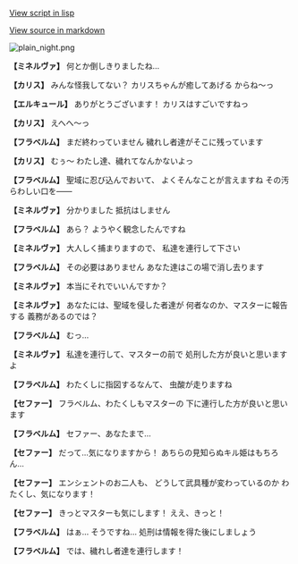[View script in lisp](../scripts/210121053.txt)

[View source in markdown](210121053.md)

![plain_night.png](../images/backgrounds/plain_night.png)

**【ミネルヴァ】**
何とか倒しきりましたね…

**【カリス】**
みんな怪我してない？
カリスちゃんが癒してあげる
からね～っ

**【エルキュール】**
ありがとうございます！
カリスはすごいですねっ

**【カリス】**
えへへ～っ

**【フラベルム】**
まだ終わっていません
穢れし者達がそこに残っています

**【カリス】**
むぅ～
わたし達、穢れてなんかないよっ

**【フラベルム】**
聖域に忍び込んでおいて、
よくそんなことが言えますね
その汚らわしい口を――

**【ミネルヴァ】**
分かりました
抵抗はしません

**【フラベルム】**
あら？
ようやく観念したんですね

**【ミネルヴァ】**
大人しく捕まりますので、
私達を連行して下さい

**【フラベルム】**
その必要はありません
あなた達はこの場で消し去ります

**【ミネルヴァ】**
本当にそれでいいんですか？

**【ミネルヴァ】**
あなたには、聖域を侵した者達が
何者なのか、マスターに報告する
義務があるのでは？

**【フラベルム】**
むっ…

**【ミネルヴァ】**
私達を連行して、マスターの前で
処刑した方が良いと思いますよ

**【フラベルム】**
わたくしに指図するなんて、
虫酸が走りますね

**【セファー】**
フラベルム、わたくしもマスターの
下に連行した方が良いと思います

**【フラベルム】**
セファー、あなたまで…

**【セファー】**
だって…気になりますから！
あちらの見知らぬキル姫はもちろん…

**【セファー】**
エンシェントのお二人も、
どうして武具種が変わっているのか
わたくし、気になります！

**【セファー】**
きっとマスターも気にします！
ええ、きっと！

**【フラベルム】**
はぁ…
そうですね…
処刑は情報を得た後にしましょう

**【フラベルム】**
では、穢れし者達を連行します！